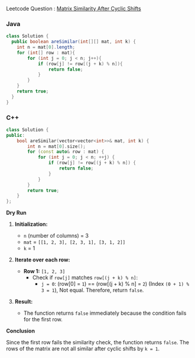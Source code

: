 Leetcode Question : [Matrix Similarity After Cyclic Shifts](https://leetcode.com/problems/matrix-similarity-after-cyclic-shifts/description/)
### Java
```java
class Solution {
  public boolean areSimilar(int[][] mat, int k) {
    int n = mat[0].length;
    for (int[] row : mat){
        for (int j = 0; j < n; j++){
            if (row[j] != row[(j + k) % n]){
                return false;
            }
        }
    }  
    return true;
  }
}
```
### C++
```cpp
class Solution {
public:
    bool areSimilar(vector<vector<int>>& mat, int k) {
        int n = mat[0].size();
        for (const auto& row : mat) {
            for (int j = 0; j < n; ++j) {
                if (row[j] != row[(j + k) % n]) {
                    return false;
                }
            }
        }
        return true;
    }
};
```

**Dry Run**

1. **Initialization:**
   - `n` (number of columns) = 3
   - `mat` = `[[1, 2, 3], [2, 3, 1], [3, 1, 2]]`
   - `k` = 1

2. **Iterate over each row:**

   - **Row 1:** `[1, 2, 3]`
     - Check if `row[j]` matches `row[(j + k) % n]`:
       - `j = 0`: (row[0] = `1`) == (row[(j + k) % n] = `2`) (Index `(0 + 1) % 3 = 1`), Not equal. Therefore, return `false`.

3. **Result:**
   - The function returns `false` immediately because the condition fails for the first row.

**Conclusion**

Since the first row fails the similarity check, the function returns `false`. The rows of the matrix are not all similar after cyclic shifts by `k = 1`.
